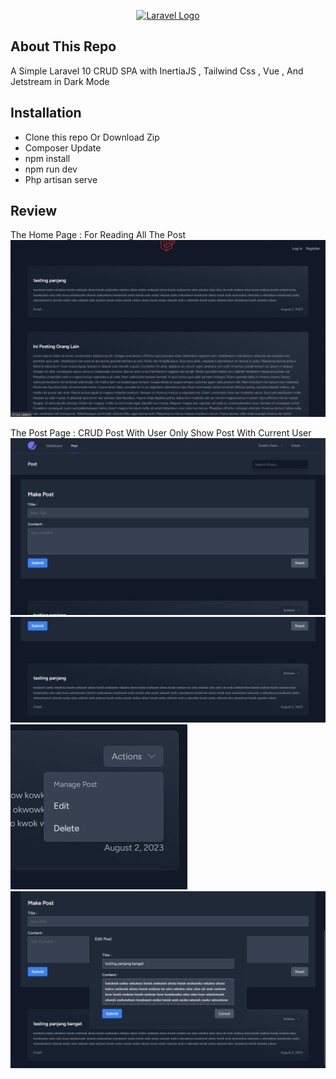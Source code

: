 <p align="center"><a href="https://laravel.com" target="_blank"><img src="https://raw.githubusercontent.com/laravel/art/master/logo-lockup/5%20SVG/2%20CMYK/1%20Full%20Color/laravel-logolockup-cmyk-red.svg" width="400" alt="Laravel Logo"></a></p>

## About This Repo
A Simple Laravel 10 CRUD SPA with InertiaJS , Tailwind Css , Vue , And Jetstream in Dark Mode

## Installation

- Clone this repo Or Download Zip
- Composer Update
- npm install
- npm run dev
- Php artisan serve

## Review
The Home Page : For Reading All The Post
![plot](/ScreenShot/homepage.jpg)

The Post Page : CRUD Post With User
Only Show Post With Current User
![plot](/ScreenShot/postpagecreate.jpg)
![plot](/ScreenShot/postpageread.jpg)
![plot](/ScreenShot/postpagebuttonaction.jpg)
![plot](/ScreenShot/postpageedit.jpg)
